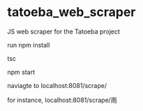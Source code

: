 # tatoeba_web_scraper
JS web scraper for the Tatoeba project

run npm install

tsc

npm start

naviagte to localhost:8081/scrape/<kanji>

for instance, 
localhost:8081/scrape/雨 
